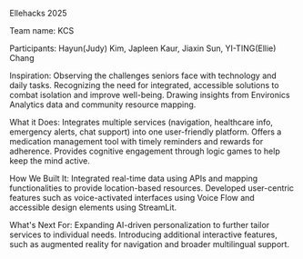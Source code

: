Ellehacks 2025

Team name: KCS

Participants: Hayun(Judy) Kim, Japleen Kaur, Jiaxin Sun, YI-TING(Ellie) Chang

Inspiration:
Observing the challenges seniors face with technology and daily tasks.
Recognizing the need for integrated, accessible solutions to combat isolation and improve well-being.
Drawing insights from Environics Analytics data and community resource mapping.

What it Does:
Integrates multiple services (navigation, healthcare info, emergency alerts, chat support) into one user-friendly platform.
Offers a medication management tool with timely reminders and rewards for adherence.
Provides cognitive engagement through logic games to help keep the mind active.

How We Built It:
Integrated real-time data using APIs and mapping functionalities to provide location-based resources.
Developed user-centric features such as voice-activated interfaces using Voice Flow and accessible design elements using StreamLit.

What's Next For:
Expanding AI-driven personalization to further tailor services to individual needs.
Introducing additional interactive features, such as augmented reality for navigation and broader multilingual support.
